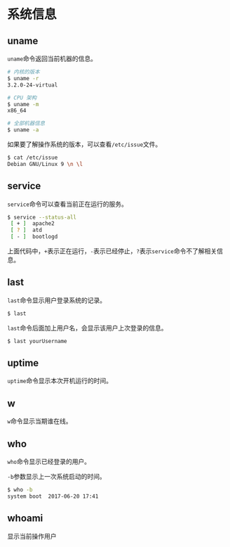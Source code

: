 # 系统信息

## uname

`uname`命令返回当前机器的信息。

```bash
# 内核的版本
$ uname -r
3.2.0-24-virtual

# CPU 架构
$ uname -m
x86_64

# 全部机器信息
$ uname -a
```

如果要了解操作系统的版本，可以查看`/etc/issue`文件。

```bash
$ cat /etc/issue
Debian GNU/Linux 9 \n \l
```

## service

`service`命令可以查看当前正在运行的服务。

```bash
$ service --status-all
 [ + ]  apache2
 [ ? ]  atd
 [ - ]  bootlogd
```

上面代码中，`+`表示正在运行，`-`表示已经停止，`?`表示`service`命令不了解相关信息。


## last

`last`命令显示用户登录系统的记录。

```bash
$ last
```

`last`命令后面加上用户名，会显示该用户上次登录的信息。

```bash
$ last yourUsername
```

## uptime

`uptime`命令显示本次开机运行的时间。

## w

`w`命令显示当期谁在线。


## who

`who`命令显示已经登录的用户。

`-b`参数显示上一次系统启动的时间。

```bash
$ who -b
system boot  2017-06-20 17:41
```

## whoami
显示当前操作用户


